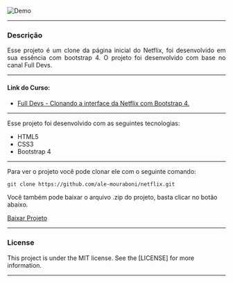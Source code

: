 ![Demo](readme/demo.gif)

---

<div style="text-align: justify">

### Descrição
Esse projeto é um clone da página inicial do Netflix, foi desenvolvido em sua essência com bootstrap 4. O projeto foi desenvolvido com base no canal Full Devs.

</div>

---

#### Link do Curso:

* [Full Devs - Clonando a interface da Netflix com Bootstrap 4.](https://www.youtube.com/watch?v=qmH6tMy_3V4)

---

Esse projeto foi desenvolvido com as seguintes tecnologias:
* HTML5
* CSS3
* Bootstrap 4

---

Para ver o projeto você pode clonar ele com o seguinte comando:    

```sh
git clone https://github.com/ale-mouraboni/netflix.git
```  
  
Você também pode baixar o arquivo .zip do projeto, basta clicar no botão abaixo.  
  
[Baixar Projeto](https://github.com/ale-mouraboni/netflix/archive/refs/heads/main.zip)

---

### License
This project is under the MIT license. See the [LICENSE] for more information.

---
